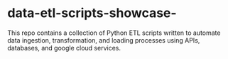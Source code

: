 # data-etl-scripts-showcase-
This repo contains a collection of Python ETL scripts written to automate data ingestion, transformation, and loading processes using APIs, databases, and google cloud services.
